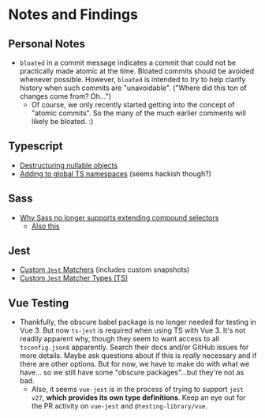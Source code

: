 # Notes and Findings

## Personal Notes

- `bloated` in a commit message indicates a commit that could not be practically made atomic at the time. Bloated commits should be avoided whenever possible. However, `bloated` is intended to _try_ to help clarify history when such commits are "unavoidable". ("Where did this ton of changes come from? Oh...")
  - Of course, we only recently started getting into the concept of "atomic commits". So the many of the much earlier comments will likely be bloated. :)

## Typescript

- [Destructuring nullable objects](https://stackoverflow.com/questions/45210111/destructuring-nullable-objects)
- [Adding to global TS namespaces](https://stackoverflow.com/questions/57132428/augmentations-for-the-global-scope-can-only-be-directly-nested-in-external-modul) (seems hackish though?)

## Sass

- [Why Sass no longer supports extending compound selectors](https://sass-lang.com/documentation/breaking-changes/extend-compound)
  - [Also this](https://sass-lang.com/documentation/at-rules/extend#disallowed-selectors)

## Jest

- [Custom `Jest` Matchers](https://jestjs.io/docs/expect#custom-matchers-api) (includes custom snapshots)
- [Custom `Jest` Matcher Types (TS)](https://stackoverflow.com/questions/60227432/how-to-get-a-jest-custom-matcher-working-in-typescript)

## Vue Testing

- Thankfully, the obscure babel package is no longer needed for testing in Vue 3. But now `ts-jest` is required when using TS with Vue 3. It's not readily apparent why, though they seem to want access to all `tsconfig.json`s apparently. Search their docs and/or GitHub issues for more details. Maybe ask questions about if this is _really_ necessary and if there are other options. But for now, we have to make do with what we have... so we still have some "obscure packages"...but they're not as bad.
  - Also, it seems `vue-jest` is in the process of trying to support `jest v27`, **which provides its own type definitions**. Keep an eye out for the PR activity on `vue-jest` and `@testing-library/vue`.
